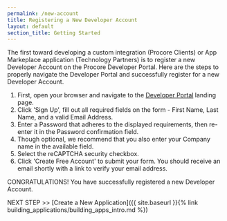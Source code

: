```yaml
---
permalink: /new-account
title: Registering a New Developer Account
layout: default
section_title: Getting Started
---
```


The first toward developing a custom integration (Procore Clients) or App Markeplace application (Technology Partners) is to register a new Developer Account on the Procore Developer Portal.
Here are the steps to properly navigate the Developer Portal and successfully register for a new Developer Account.

1. First, open your browser and navigate to the [Developer Portal](http://developers.procore.com/) landing page.
1. Click 'Sign Up', fill out all required fields on the form - First Name, Last Name, and a valid Email Address.
1. Enter a Password that adheres to the displayed requirements, then re-enter it in the Password confirmation field.
1. Though optional, we recommend that you also enter your Company name in the available field.
1. Select the reCAPTCHA security checkbox.
1. Click 'Create Free Account' to submit your form. You should receive an email shortly with a link to verify your email address.

CONGRATULATIONS! You have successfully registered a new Developer Account.

NEXT STEP >> [Create a New Application]({{ site.baseurl }}{% link building_applications/building_apps_intro.md %})

